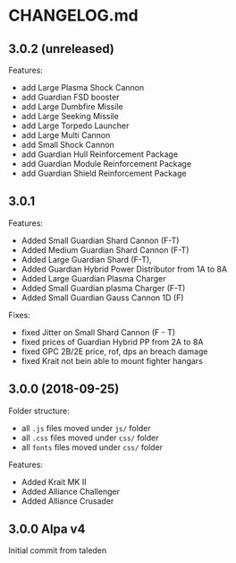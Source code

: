 # CHANGELOG.md

## 3.0.2 (unreleased)

Features:

  - add Large Plasma Shock Cannon
  - add Guardian FSD booster
  - add Large Dumbfire Missile
  - add Large Seeking Missile
  - add Large Torpedo Launcher
  - add Large Multi Cannon 
  - add Small Shock Cannon
  - add Guardian Hull Reinforcement Package 
  - add Guardian Module Reinforcement Package
  - add Guardian Shield Reinforcement Package

## 3.0.1

Features:

  - Added Small Guardian Shard Cannon (F-T)
  - Added Medium Guardian Shard Cannon (F-T)
  - Added Large Guardian Shard (F-T), 
  - Added Guardian Hybrid Power Distributor from 1A to 8A
  - Added Large Guardian Plasma Charger
  - Added Small Guardian plasma Charger (F-T)
  - Added Small Guardian Gauss Cannon 1D (F)

Fixes:
  - fixed Jitter on Small Shard Cannon (F - T)
  - fixed prices of Guardian Hybrid PP from 2A to 8A
  - fixed GPC 2B/2E price, rof, dps an breach damage
  - fixed Krait not bein able to mount fighter hangars


## 3.0.0 (2018-09-25)

Folder structure:

  - all `.js` files moved under `js/` folder
  - all `.css` files moved under `css/` folder
  - all `fonts` files moved under `css/` folder

Features:

  - Added Krait MK II
  - Added Alliance Challenger
  - Added Alliance Crusader

## 3.0.0 Alpa v4

Initial commit from taleden